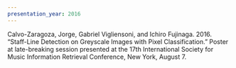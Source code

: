 ```yaml
---
presentation_year: 2016
---
```

Calvo-Zaragoza, Jorge, Gabriel Vigliensoni, and Ichiro Fujinaga. 2016. “Staff-Line Detection on Greyscale Images with Pixel Classification.” Poster at late-breaking session presented at the 17th International Society for Music Information Retrieval Conference, New York, August 7.
